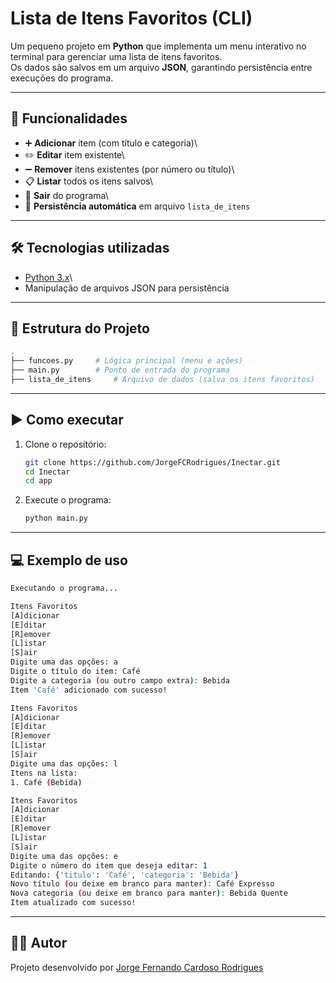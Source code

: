 # Lista de Itens Favoritos (CLI)

Um pequeno projeto em **Python** que implementa um menu interativo no
terminal para gerenciar uma lista de itens favoritos.\
Os dados são salvos em um arquivo **JSON**, garantindo persistência
entre execuções do programa.

------------------------------------------------------------------------

## 📌 Funcionalidades

-   ➕ **Adicionar** item (com título e categoria)\
-   ✏️ **Editar** item existente\
-   ➖ **Remover** itens existentes (por número ou título)\
-   📋 **Listar** todos os itens salvos\
-   🚪 **Sair** do programa\
-   💾 **Persistência automática** em arquivo `lista_de_itens`

------------------------------------------------------------------------

## 🛠️ Tecnologias utilizadas

-   [Python 3.x](https://www.python.org/)\
-   Manipulação de arquivos JSON para persistência

------------------------------------------------------------------------

## 📂 Estrutura do Projeto

``` bash
.
├── funcoes.py     # Lógica principal (menu e ações)
├── main.py        # Ponto de entrada do programa
├── lista_de_itens     # Arquivo de dados (salva os itens favoritos)
```

------------------------------------------------------------------------

## ▶️ Como executar

1.  Clone o repositório:

    ``` bash
    git clone https://github.com/JorgeFCRodrigues/Inectar.git
    cd Inectar
    cd app
    ```

2.  Execute o programa:

    ``` bash
    python main.py
    ```

------------------------------------------------------------------------

## 💻 Exemplo de uso

``` bash
Executando o programa...

Itens Favoritos
[A]dicionar
[E]ditar
[R]emover
[L]istar
[S]air
Digite uma das opções: a
Digite o título do item: Café
Digite a categoria (ou outro campo extra): Bebida
Item 'Café' adicionado com sucesso!

Itens Favoritos
[A]dicionar
[E]ditar
[R]emover
[L]istar
[S]air
Digite uma das opções: l
Itens na lista:
1. Café (Bebida)

Itens Favoritos
[A]dicionar
[E]ditar
[R]emover
[L]istar
[S]air
Digite uma das opções: e
Digite o número do item que deseja editar: 1
Editando: {'titulo': 'Café', 'categoria': 'Bebida'}
Novo título (ou deixe em branco para manter): Café Expresso
Nova categoria (ou deixe em branco para manter): Bebida Quente
Item atualizado com sucesso!
```

------------------------------------------------------------------------

## 👨‍💻 Autor

Projeto desenvolvido por [Jorge Fernando Cardoso
Rodrigues](https://github.com/JorgeFCRodrigues)
